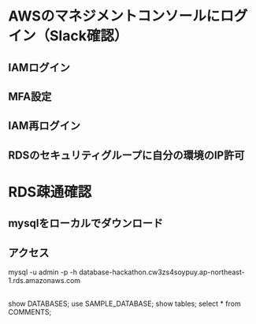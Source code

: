# AWSのマネジメントコンソールにログイン（Slack確認）
## IAMログイン
## MFA設定
## IAM再ログイン
## RDSのセキュリティグループに自分の環境のIP許可
# RDS疎通確認
## mysqlをローカルでダウンロード
## アクセス
 mysql -u admin -p -h database-hackathon.cw3zs4soypuy.ap-northeast-1.rds.amazonaws.com
##
show DATABASES;
use SAMPLE_DATABASE;
show tables;
select * from COMMENTS;

